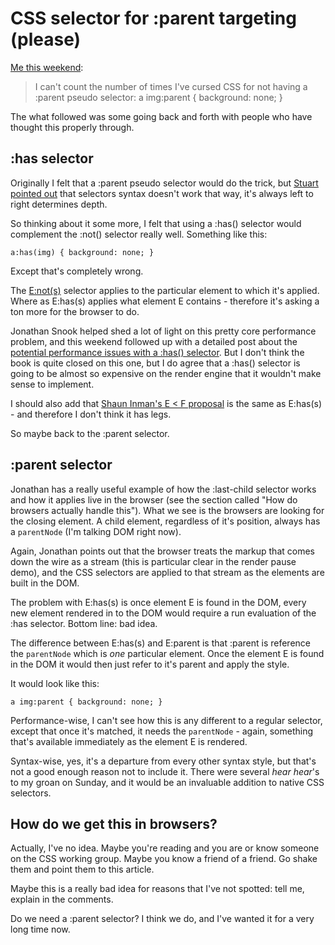 # CSS selector for :parent targeting (please)

[Me this weekend](https://twitter.com/#!/rem/status/26934643630):

> I can't count the number of times I've cursed CSS for not having a :parent pseudo selector: a img:parent { background: none; }

The what followed was some going back and forth with people who have thought this properly through.

<!--more-->

## :has selector

Originally I felt that a :parent pseudo selector would do the trick, but [Stuart pointed out](http://twitter.com/#!/sil/status/26934925820) that selectors syntax doesn't work that way, it's always left to right determines depth.

So thinking about it some more, I felt that using a :has() selector would complement the :not() selector really well. Something like this:

    a:has(img) { background: none; }

Except that's completely wrong. 

The [E:not(s)](http://www.w3.org/TR/css3-selectors/#negation) selector applies to the particular element to which it's applied. Where as E:has(s) applies what element E contains - therefore it's asking a ton more for the browser to do.

Jonathan Snook helped shed a lot of light on this pretty core performance problem, and this weekend followed up with a detailed post about the [potential performance issues with a :has() selector](http://snook.ca/archives/html_and_css/css-parent-selectors). But I don't think the book is quite closed on this one, but I do agree that a :has() selector is going to be almost so expensive on the render engine that it wouldn't make sense to implement.

I should also add that [Shaun Inman's E < F proposal](http://shauninman.com/archive/2008/05/05/css_qualified_selectors) is the same as E:has(s) - and therefore I don't think it has legs.

So maybe back to the :parent selector.

## :parent selector

Jonathan has a really useful example of how the :last-child selector works and how it applies live in the browser (see the section called "How do browsers actually handle this"). What we see is the browsers are looking for the closing element. A child element, regardless of it's position, always has a `parentNode` (I'm talking DOM right now). 

Again, Jonathan points out that the browser treats the markup that comes down the wire as a stream (this is particular clear in the render pause demo), and the CSS selectors are applied to that stream as the elements are built in the DOM.

The problem with E:has(s) is once element E is found in the DOM, every new element rendered in to the DOM would require a run evaluation of the :has selector. Bottom line: bad idea.

The difference between E:has(s) and E:parent is that :parent is reference the `parentNode` which is *one* particular element. Once the element E is found in the DOM it would then just refer to it's parent and apply the style.

It would look like this:

    a img:parent { background: none; }

Performance-wise, I can't see how this is any different to a regular selector, except that once it's matched, it needs the `parentNode` - again, something that's available immediately as the element E is rendered.

Syntax-wise, yes, it's a departure from every other syntax style, but that's not a good enough reason not to include it. There were several *hear hear*'s to my groan on Sunday, and it would be an invaluable addition to native CSS selectors.

## How do we get this in browsers?

Actually, I've no idea. Maybe you're reading and you are or know someone on the CSS working group. Maybe you know a friend of a friend. Go shake them and point them to this article.

Maybe this is a really bad idea for reasons that I've not spotted: tell me, explain in the comments. 

Do we need a :parent selector?  I think we do, and I've wanted it for a very long time now.
